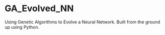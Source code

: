 # GA_Evolved_NN
Using Genetic Algorithms to Evolve a Neural Network. Built from the ground up using Python.
